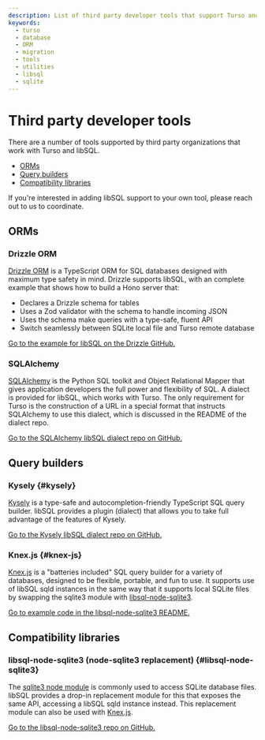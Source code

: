 ```yaml
---
description: List of third party developer tools that support Turso and libSQL, including ORMs and migration utilities.
keywords:
  - turso
  - database
  - ORM
  - migration
  - tools
  - utilities
  - libsql
  - sqlite
---
```


# Third party developer tools

There are a number of tools supported by third party organizations that work
with Turso and libSQL.

- [ORMs](#orms)
- [Query builders](#query-builders)
- [Compatibility libraries](#compatibility-libraries)

If you're interested in adding libSQL support to your own tool, please reach out
to us to coordinate.

## ORMs

### Drizzle ORM

[Drizzle ORM] is a TypeScript ORM for SQL databases designed with maximum type
safety in mind. Drizzle supports libSQL, with an complete example that shows how
to build a Hono server that:

- Declares a Drizzle schema for tables
- Uses a Zod validator with the schema to handle incoming JSON
- Uses the schema make queries with a type-safe, fluent API
- Switch seamlessly between SQLite local file and Turso remote database

[Go to the example for libSQL on the Drizzle GitHub.][drizzle-libsql-example]

### SQLAlchemy

[SQLAlchemy] is the Python SQL toolkit and Object Relational Mapper that gives
application developers the full power and flexibility of SQL. A dialect is
provided for libSQL, which works with Turso. The only requirement for Turso is
the construction of a URL in a special format that instructs SQLAlchemy to use
this dialect, which is discussed in the README of the dialect repo.

[Go to the SQLAlchemy libSQL dialect repo on GitHub.][sqlalchemy-libsql]

## Query builders

### Kysely {#kysely}

[Kysely] is a type-safe and autocompletion-friendly TypeScript SQL query builder.
libSQL provides a plugin (dialect) that allows you to take full advantage of the
features of Kysely.

[Go to the Kysely libSQL dialect repo on GitHub.][kysely-libsql]

### Knex.js {#knex-js}

[Knex.js] is a "batteries included" SQL query builder for a variety of
databases, designed to be flexible, portable, and fun to use. It supports use of
libSQL sqld instances in the same way that it supports local SQLite files by
swapping the sqlite3 module with [libsql-node-sqlite3](#libsql-node-sqlite3).

[Go to example code in the libsql-node-sqlite3 README.][libsql-node-sqlite3-knex]

## Compatibility libraries

### libsql-node-sqlite3 (node-sqlite3 replacement) {#libsql-node-sqlite3}

The [sqlite3 node module] is commonly used to access SQLite database files.
libSQL provides a drop-in replacement module for this that exposes the same API,
accessing a libSQL sqld instance instead. This replacement module can also be
used with [Knex.js](#knex-js).

[Go to the libsql-node-sqlite3 repo on GitHub.][libsql-node-sqlite3]


[Drizzle ORM]: https://github.com/drizzle-team/drizzle-orm#readme
[drizzle-libsql-example]: https://github.com/drizzle-team/drizzle-orm/tree/main/examples/libsql#readme
[SQLAlchemy]: https://www.sqlalchemy.org/
[sqlalchemy-libsql]: https://github.com/libsql/sqlalchemy-libsql#readme
[Kysely]: https://github.com/kysely-org/kysely#readme
[kysely-libsql]: https://github.com/libsql/kysely-libsql#readme
[sqlite3 node module]: https://github.com/TryGhost/node-sqlite3#readme
[libsql-node-sqlite3]: https://github.com/libsql/libsql-node-sqlite3#readme
[Knex.js]: https://knexjs.org/
[libsql-node-sqlite3-knex]: https://github.com/libsql/libsql-node-sqlite3#usage-with-knex
